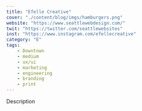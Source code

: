 ```yaml
---
title: "Efelle Creative"
cover: "./content/blog/imgs/hamburgers.png"
website: "https://www.seattlewebdesign.com/"
twit: "https://twitter.com/seattlewebsites"
inst: "https://www.instagram.com/efellecreative"
category: "E"
tags:
    - Downtown
    - medium
    - ux/ui
    - marketing
    - engineering
    - branding
    - print
---
```


Description
